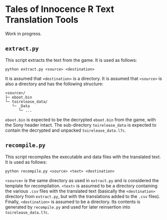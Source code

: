 # Tales of Innocence R Text Translation Tools

Work in progress.

## `extract.py`

This script extracts the text from the game.
It is used as follows:
```
python extract.py <source> <destination>
```
It is assumed that `<destination>` is a directory.
It is assumed that `<source>` is also a directory and has the following structure:
```
<source>/
├─ eboot.bin
└─ toirelease_data/
   └─ _Data 
      └─ ...
```
`eboot.bin` is expected to be the decrypted `eboot.bin` from the game, with the Sony header intact.
The sub-directory `toirelease_data` is expected to contain the decrypted and unpacked `toirelease_data.l7c`.

## `recompile.py`

This script recompiles the executable and data files with the translated text.
It is used as follows:
```
python recompile.py <source> <text> <destination>
```
`<source>` is the same directory as used in `extract.py` and is considered the template for recompilation.
`<text>` is assumed to be a directory containing the various `.csv` files with the translated text (basically the `<destination>` directory from `extract.py`, but with the translations added to the `.csv` files).
Finally, `<destination>` is assumed to be a directory. Its contents is generated by `recompile.py` and used for later reinsertion into `toirelease_data.l7c`.